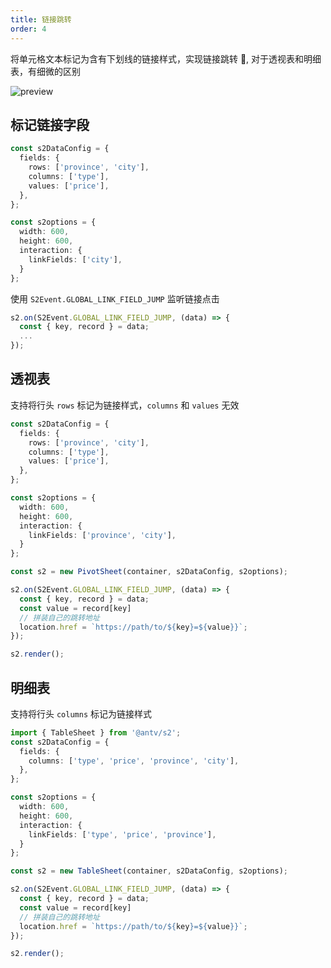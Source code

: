 ```yaml
---
title: 链接跳转
order: 4
---
```


将单元格文本标记为含有下划线的链接样式，实现链接跳转 🔗, 对于透视表和明细表，有细微的区别

![preview](https://gw.alipayobjects.com/zos/antfincdn/F6RSff0pe/de0c574d-ddb1-4096-9416-13eec503ebf7.png)

## 标记链接字段

```ts
const s2DataConfig = {
  fields: {
    rows: ['province', 'city'],
    columns: ['type'],
    values: ['price'],
  },
};

const s2options = {
  width: 600,
  height: 600,
  interaction: {
    linkFields: ['city'],
  }
};
```

使用 `S2Event.GLOBAL_LINK_FIELD_JUMP` 监听链接点击

```ts
s2.on(S2Event.GLOBAL_LINK_FIELD_JUMP, (data) => {
  const { key, record } = data;
  ...
});
```

## 透视表

支持将行头 `rows` 标记为链接样式，`columns` 和 `values` 无效

```ts
const s2DataConfig = {
  fields: {
    rows: ['province', 'city'],
    columns: ['type'],
    values: ['price'],
  },
};

const s2options = {
  width: 600,
  height: 600,
  interaction: {
    linkFields: ['province', 'city'],
  }
};

const s2 = new PivotSheet(container, s2DataConfig, s2options);

s2.on(S2Event.GLOBAL_LINK_FIELD_JUMP, (data) => {
  const { key, record } = data;
  const value = record[key]
  // 拼装自己的跳转地址
  location.href = `https://path/to/${key}=${value}}`;
});

s2.render();
```

<playground path='interaction/advanced/demo/pivot-link-jump.ts' rid='container' height='400'></playground>

## 明细表

支持将行头 `columns` 标记为链接样式

```ts
import { TableSheet } from '@antv/s2';
const s2DataConfig = {
  fields: {
    columns: ['type', 'price', 'province', 'city'],
  },
};

const s2options = {
  width: 600,
  height: 600,
  interaction: {
    linkFields: ['type', 'price', 'province'],
  }
};

const s2 = new TableSheet(container, s2DataConfig, s2options);

s2.on(S2Event.GLOBAL_LINK_FIELD_JUMP, (data) => {
  const { key, record } = data;
  const value = record[key]
  // 拼装自己的跳转地址
  location.href = `https://path/to/${key}=${value}}`;
});

s2.render();
```

<playground path='interaction/advanced/demo/table-link-jump.ts' rid='container2' height='400'></playground>

